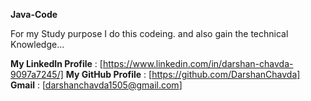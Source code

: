 ﻿**Java-Code**

For my Study purpose I do this codeing. and also gain the technical Knowledge...

**My LinkedIn Profile** : [https://www.linkedin.com/in/darshan-chavda-9097a7245/]
**My GitHub Profile** : [https://github.com/DarshanChavda]
**Gmail** : [darshanchavda1505@gmail.com]
